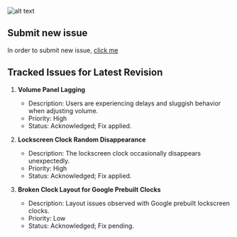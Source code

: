 ![alt text][logo]

[logo]:https://github.com/RisingTechOSS/android/blob/fourteen/risingOS_banner.png "risingOS Android"

## Submit new issue ##
In order to submit new issue, [click me](https://github.com/RisingTechOSS/issue_tracker/issues/new/choose)

## Tracked Issues for Latest Revision

1. **Volume Panel Lagging**
   - Description: Users are experiencing delays and sluggish behavior when adjusting volume.
   - Priority: High
   - Status: Acknowledged; Fix applied.

2. **Lockscreen Clock Random Disappearance**
   - Description: The lockscreen clock occasionally disappears unexpectedly.
   - Priority: High
   - Status: Acknowledged; Fix applied.

3. **Broken Clock Layout for Google Prebuilt Clocks**
   - Description: Layout issues observed with Google prebuilt lockscreen clocks.
   - Priority: Low
   - Status: Acknowledged; Fix pending.

